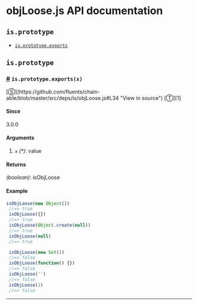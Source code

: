 # objLoose.js API documentation

<!-- div class="toc-container" -->

<!-- div -->

## `is.prototype`
* <a href="#is-prototype-exports">`is.prototype.exports`</a>

<!-- /div -->

<!-- /div -->

<!-- div class="doc-container" -->

<!-- div -->

## `is.prototype`

<!-- div -->

<h3 id="is-prototype-exports"><a href="#is-prototype-exports">#</a>&nbsp;<code>is.prototype.exports(x)</code></h3>
[&#x24C8;](https://github.com/fluents/chain-able/blob/master/src/deps/is/objLoose.js#L34 "View in source") [&#x24C9;][1]



#### Since
3.0.0

#### Arguments
1. `x` *(&#42;)*: value

#### Returns
*(boolean)*: isObjLoose

#### Example
```js
isObjLoose(new Object())
 //=> true
 isObjLoose({})
 //=> true
 isObjLoose(Object.create(null))
 //=> true
 isObjLoose(null)
 //=> true

 isObjLoose(new Set())
 //=> false
 isObjLoose(function() {})
 //=> false
 isObjLoose('')
 //=> false
 isObjLoose(1)
 //=> false
```
---

<!-- /div -->

<!-- /div -->

<!-- /div -->

 [1]: #is.prototype "Jump back to the TOC."
